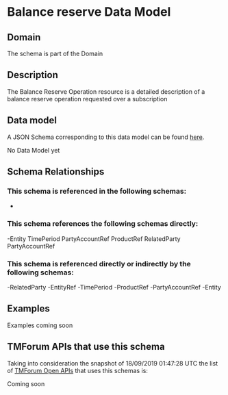 # Balance reserve Data Model

## Domain

The  schema is part of the  Domain

## Description

The Balance Reserve Operation resource is a detailed description of a balance reserve operation requested over a subscription

## Data model

A JSON Schema corresponding to this data model can be found
[here](https://github.com/tmforum-rand/schemas/blob/master/Customer/BalanceReserve.schema.json).

No Data Model yet

## Schema Relationships

### This schema is referenced in the following schemas:

-

### This schema references the following schemas directly:

-Entity
TimePeriod
PartyAccountRef
ProductRef
RelatedParty
PartyAccountRef

### This schema is referenced directly or indirectly by the following schemas:

-RelatedParty
-EntityRef
-TimePeriod
-ProductRef
-PartyAccountRef
-Entity



## Examples

Examples coming soon

## TMForum APIs that use this schema

Taking into consideration the snapshot of 18/09/2019 01:47:28 UTC the list of [TMForum Open APIs](https://www.tmforum.org/open-apis/) that uses this schemas is:

Coming soon